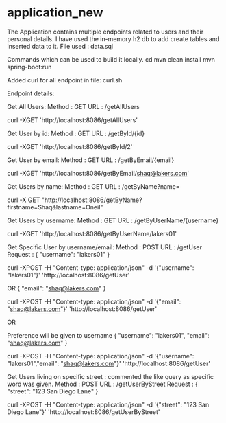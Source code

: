 # application_new

The Application contains multiple endpoints related to users and their personal details.
I have used the in-memory h2 db to add create tables and inserted data to it.
File used : data.sql

Commands which can be used to build it locally.
cd <local directory where the code is kept>
mvn clean install
mvn spring-boot:run

Added curl for all endpoint in file:
curl.sh

Endpoint details:

Get All Users:
Method : GET
URL : /getAllUsers

curl -XGET 'http://localhost:8086/getAllUsers'

Get User by id:
Method : GET
URL : /getById/{id}

curl -XGET 'http://localhost:8086/getById/2'

Get User by email:
Method : GET
URL : /getByEmail/{email}

curl -XGET 'http://localhost:8086/getByEmail/shaq@lakers.com'

Get Users by name:
Method : GET
URL : /getByName?name=<name>

curl -X GET "http://localhost:8086/getByName?firstname=Shaq&lastname=Oneil"

Get Users by username:
Method : GET
URL : /getByUserName/{username}

curl -XGET 'http://localhost:8086/getByUserName/lakers01'

Get Specific User by username/email:
Method : POST
URL : /getUser
Request :
{
  "username": "lakers01"
}

curl -XPOST -H "Content-type: application/json" -d '{"username": "lakers01"}' 'http://localhost:8086/getUser'

OR
{
  "email": "shaq@lakers.com"
}

curl -XPOST -H "Content-type: application/json" -d '{"email": "shaq@lakers.com"}' 'http://localhost:8086/getUser'

OR

Preference will be given to username
{
  "username": "lakers01",
  "email": "shaq@lakers.com"
}

curl -XPOST -H "Content-type: application/json" -d '{"username": "lakers01","email": "shaq@lakers.com"}' 'http://localhost:8086/getUser'

Get Users living on specific street : commented the like query as specific word was given.
Method : POST
URL : /getUserByStreet
Request :
{
   "street": "123 San Diego Lane"
}

curl -XPOST -H "Content-type: application/json" -d '{"street": "123 San Diego Lane"}' 'http://localhost:8086/getUserByStreet'

